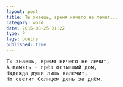 ```yaml
---
layout: post
title: Ты знаешь, время ничего не лечит...
category: word
date: 2015-08-25 01:22
type: P
tags: poetry
published: true
---
```


<pre>
Ты знаешь, время ничего не лечит,
А память - грёз остывший дом,
Надежда души лишь калечит,
Но светит Солнцем день за днём.
</pre>
